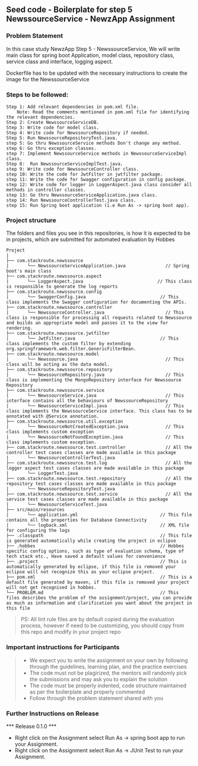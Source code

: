 ## Seed code - Boilerplate for step 5 NewssourceService - NewzApp Assignment

### Problem Statement

In this case study NewzApp Step 5 - NewssourceService, We will write main class for spring boot Application, model class, repository class, service class and interface, logging aspect.

Dockerfile has to be updated with the necessary instructions to create the image for the NewssourceService

### Steps to be followed:

    Step 1: Add relevant dependencies in pom.xml file. 
        Note: Read the comments mentioned in pom.xml file for identifying the relevant dependencies.
    Step 2: Create NewssourceServiceDB.
    Step 3: Write code for model class.
    Step 4: Write code for NewssourceRepository if needed.
    Step 5: Run NewssourceRepositoryTest.java. 
    step 5: Go thru NewssourceService methods Don't change any method.
    step 6: Go thru exception classes.
    step 7: Implement NewssourceService methods in NewssourceServiceImpl class.
    Step 8:  Run NewssourceServiceImplTest.java.
    step 9: Write code for NewssourceController class.
    step 10: Write the code for JwtFilter in jwtfilter package.
    step 11: Write the code for Swagger configuration in config package.
    step 12: Write code for logger in LoggerAspect.java class consider all methods in controller classes.
    step 13: Go thru NewssourceServiceApplication.java class.
    step 14: Run NewssourceControllerTest.java class.
    step 15: Run Spring boot application (i.e Run As -> spring boot app).


### Project structure

The folders and files you see in this repositories, is how it is expected to be in projects, which are submitted for automated evaluation by Hobbes

    Project
	|
	├── com.stackroute.newssource
	|	    └── NewssourceServiceApplication.java               // Spring boot's main class
	├── com.stackroute.newssource.aspect
	|	    └── LoggerAspect.java                            // This class is responsible to generate the log reports
	├── com.stackroute.newssource.config             
    |       └── SwaggerConfig.java                            // This class implements the Swagger configuration for documenting the APIs.
	├── com.stackroute.newssource.controller
	|		└── NewssourceController.java                       // This class is responsible for processing all requests related to Newssource and builds an appropriate model and passes it to the view for rendering.
	├── com.stackroute.newssource.jwtfilter             
    |       └── JwtFilter.java                                // This class implements the custom filter by extending org.springframework.web.filter.GenericFilterBean.
	├── com.stackroute.newssource.model
	|		└── Newssource.java                                 // This class will be acting as the data model.
	├── com.stackroute.newssource.repository
	|		└── NewssourceRepository.java                       // This class is implementing the MongoRepository interface for Newssource Repository
	├── com.stackroute.newssource.service
	|		└── NewssourceService.java                          // This interface contains all the behaviours of NewssourceRepository
	|		└── NewssourceServiceImpl.java                      // This class implements the NewssourceService interface. This class has to be annotated with @Service annotation.
	├── com.stackroute.newssource.util.exception
	|		└── NewssourceNotCreatedException.java              // This class implements custom exception
	|		└── NewssourceNotFoundException.java                // This class implements custom exception.
	├── com.stackroute.newssource.test.controller               // All the controller test cases classes are made available in this package
	|		└── NewssourceControllerTest.java
	├── com.stackroute.newssource.test.log                      // All the logger aspect test cases classes are made available in this package
	|		└── LoggerTest.java
	├── com.stackroute.newssource.test.repository               // All the repository test cases classes are made available in this package
	|		└── NewssourceRepositoryTest.java
	├── com.stackroute.newssource.test.service                  // All the service test cases classes are made available in this package
	|		└── NewssourceServiceTest.java
	├── src/main/resources
	|		└── application.yml                               // This file contains all the properties for Database Connectivity
	|		└── logback.xml                                   // XML file for configuring the logs
	├── .classpath			                                  // This file is generated automatically while creating the project in eclipse
	├── .hobbes   			                                  // Hobbes specific config options, such as type of evaluation schema, type of tech stack etc., Have saved a default values for convenience
	├── .project			                                  // This is automatically generated by eclipse, if this file is removed your eclipse will not recognize this as your eclipse project. 
	├── pom.xml 			                                  // This is a default file generated by maven, if this file is removed your project will not get recognised in hobbes.
	└── PROBLEM.md  		                                  // This files describes the problem of the assignment/project, you can provide as much as information and clarification you want about the project in this file

> PS: All lint rule files are by default copied during the evaluation process, however if need to be customizing, you should copy from this repo and modify in your project repo

### Important instructions for Participants
> - We expect you to write the assignment on your own by following through the guidelines, learning plan, and the practice exercises
> - The code must not be plagirized, the mentors will randomly pick the submissions and may ask you to explain the solution
> - The code must be properly indented, code structure maintained as per the boilerplate and properly commented
> - Follow through the problem statement shared with you

### Further Instructions on Release

*** Release 0.1.0 ***

- Right click on the Assignment select Run As -> spring boot app to run your Assignment.
- Right click on the Assignment select Run As -> JUnit Test to run your Assignment.